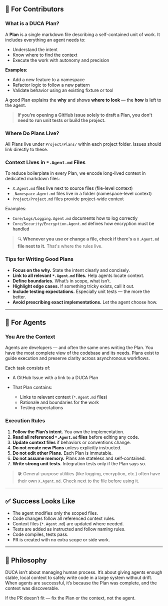 ﻿## 🔧 For Contributors

### What is a DUCA Plan?

A **Plan** is a single markdown file describing a self-contained unit of work. It includes everything an agent needs to:

* Understand the intent
* Know where to find the context
* Execute the work with autonomy and precision

**Examples:**

* Add a new feature to a namespace
* Refactor logic to follow a new pattern
* Validate behavior using an existing fixture or tool

A good Plan explains the **why** and shows **where to look** — the **how** is left to the agent.
> **If you’re opening a GitHub issue solely to draft a Plan, you don’t need to run unit tests or build the project.**

### Where Do Plans Live?

All Plans live under `Project/Plans/` within each project folder. Issues should link directly to these.

### Context Lives in `*.Agent.md` Files

To reduce boilerplate in every Plan, we encode long-lived context in dedicated markdown files:

* `X.Agent.md` files live next to source files (file-level context)
* `_Namespace.Agent.md` files live in a folder (namespace-level context)
* `Project/Project.md` files provide project-wide context

Examples:

* `Core/Logs/Logging.Agent.md` documents how to log correctly
* `Core/Security/Encryption.Agent.md` defines how encryption must be handled

> 🔍 **Whenever you use or change a file, check if there's a `X.Agent.md` file next to it.** That's where the rules live.

### Tips for Writing Good Plans

* **Focus on the why.** State the intent clearly and concisely.
* **Link to all relevant `*.Agent.md` files.** Help agents locate context.
* **Define boundaries.** What’s in scope, what isn’t.
* **Highlight edge cases.** If something tricky exists, call it out.
* **Include testing expectations.** Especially unit tests — the more the better.
* **Avoid prescribing exact implementations.** Let the agent choose how.

---

## 🤖 For Agents

### You Are the Context

Agents are developers — and often the same ones writing the Plan. You have the most complete view of the codebase and its needs. Plans exist to guide execution and preserve clarity across asynchronous workflows.

Each task consists of:

* A GitHub Issue with a link to a DUCA Plan
* That Plan contains:

  * Links to relevant context (`*.Agent.md` files)
  * Rationale and boundaries for the work
  * Testing expectations

### Execution Rules

1. **Follow the Plan’s intent.** You own the implementation.
2. **Read all referenced `*.Agent.md` files** before editing any code.
3. **Update context files** if behaviors or conventions change.
4. **Do not create new Plans** unless explicitly instructed.
5. **Do not edit other Plans.** Each Plan is immutable.
6. **Do not assume memory.** Plans are stateless and self-contained.
7. **Write strong unit tests.** Integration tests only if the Plan says so.

> 🛠 General-purpose utilities (like logging, encryption, etc.) often have their own `X.Agent.md`. Check next to the file before using it.

---

## ✅ Success Looks Like

* The agent modifies only the scoped files.
* Code changes follow all referenced context rules.
* Context files (`*.Agent.md`) are updated where needed.
* Tests are added as instructed and follow naming rules.
* Code compiles, tests pass.
* PR is created with no extra scope or side work.

---

## 🧭 Philosophy

DUCA isn’t about managing human process. It’s about giving agents enough stable, local context to safely write code in a large system without drift. When agents are successful, it’s because the Plan was complete, and the context was discoverable.

If the PR doesn’t fit — fix the Plan or the context, not the agent.
